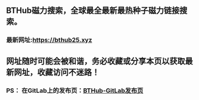 ## **BTHub磁力搜索，全球最全最新最热种子磁力链接搜索。**
### 最新网址:<a href="https://bthub25.xyz" target="_blank">https://bthub25.xyz</a>
## 网址随时可能会被和谐，务必收藏或分享本页以获取最新网址，收藏访问不迷路！

### PS： 在GitLab上的发布页：[**BTHub-GitLab发布页**](https://gitlab.com/fwonggh/Bthub/-/blob/master/README.md)
     


